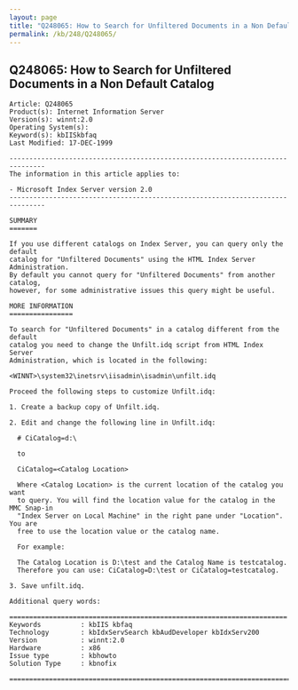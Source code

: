 ```yaml
---
layout: page
title: "Q248065: How to Search for Unfiltered Documents in a Non Default Catalog"
permalink: /kb/248/Q248065/
---
```


## Q248065: How to Search for Unfiltered Documents in a Non Default Catalog

	Article: Q248065
	Product(s): Internet Information Server
	Version(s): winnt:2.0
	Operating System(s): 
	Keyword(s): kbIISkbfaq
	Last Modified: 17-DEC-1999
	
	-------------------------------------------------------------------------------
	The information in this article applies to:
	
	- Microsoft Index Server version 2.0 
	-------------------------------------------------------------------------------
	
	SUMMARY
	=======
	
	If you use different catalogs on Index Server, you can query only the default
	catalog for "Unfiltered Documents" using the HTML Index Server Administration.
	By default you cannot query for "Unfiltered Documents" from another catalog,
	however, for some administrative issues this query might be useful.
	
	MORE INFORMATION
	================
	
	To search for "Unfiltered Documents" in a catalog different from the default
	catalog you need to change the Unfilt.idq script from HTML Index Server
	Administration, which is located in the following:
	
	<WINNT>\system32\inetsrv\iisadmin\isadmin\unfilt.idq
	
	Proceed the following steps to customize Unfilt.idq:
	
	1. Create a backup copy of Unfilt.idq.
	
	2. Edit and change the following line in Unfilt.idq:
	
	  # CiCatalog=d:\ 
	
	  to
	
	  CiCatalog=<Catalog Location>
	
	  Where <Catalog Location> is the current location of the catalog you want
	  to query. You will find the location value for the catalog in the MMC Snap-in
	  "Index Server on Local Machine" in the right pane under "Location". You are
	  free to use the location value or the catalog name.
	
	  For example:
	
	  The Catalog Location is D:\test and the Catalog Name is testcatalog.
	  Therefore you can use: CiCatalog=D:\test or CiCatalog=testcatalog.
	
	3. Save unfilt.idq.
	
	Additional query words:
	
	======================================================================
	Keywords          : kbIIS kbfaq
	Technology        : kbIdxServSearch kbAudDeveloper kbIdxServ200
	Version           : winnt:2.0
	Hardware          : x86
	Issue type        : kbhowto
	Solution Type     : kbnofix
	
	=============================================================================
	
